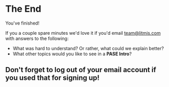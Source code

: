 # The End

You've finished!

If you a couple spare minutes we'd love it if you'd email team@litmis.com with answers to the following:

* What was hard to understand?  Or rather, what could we explain better?
* What other topics would you like to see in a **PASE Intro**?

## Don't forget to log out of your email account if you used that for signing up!

